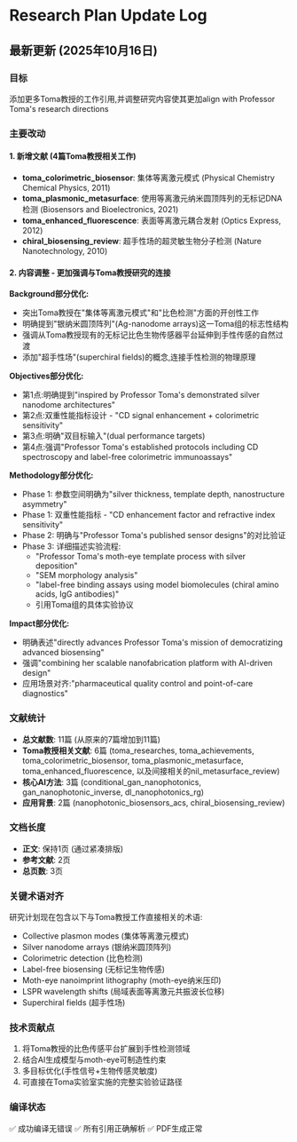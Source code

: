 # Research Plan Update Log

## 最新更新 (2025年10月16日)

### 目标
添加更多Toma教授的工作引用,并调整研究内容使其更加align with Professor Toma's research directions

### 主要改动

#### 1. 新增文献 (4篇Toma教授相关工作)
- **toma_colorimetric_biosensor**: 集体等离激元模式 (Physical Chemistry Chemical Physics, 2011)
- **toma_plasmonic_metasurface**: 使用等离激元纳米圆顶阵列的无标记DNA检测 (Biosensors and Bioelectronics, 2021)
- **toma_enhanced_fluorescence**: 表面等离激元耦合发射 (Optics Express, 2012)
- **chiral_biosensing_review**: 超手性场的超灵敏生物分子检测 (Nature Nanotechnology, 2010)

#### 2. 内容调整 - 更加强调与Toma教授研究的连接

**Background部分优化:**
- 突出Toma教授在"集体等离激元模式"和"比色检测"方面的开创性工作
- 明确提到"银纳米圆顶阵列"(Ag-nanodome arrays)这一Toma组的标志性结构
- 强调从Toma教授现有的无标记比色生物传感器平台延伸到手性传感的自然过渡
- 添加"超手性场"(superchiral fields)的概念,连接手性检测的物理原理

**Objectives部分优化:**
- 第1点:明确提到"inspired by Professor Toma's demonstrated silver nanodome architectures"
- 第2点:双重性能指标设计 - "CD signal enhancement + colorimetric sensitivity"
- 第3点:明确"双目标输入"(dual performance targets)
- 第4点:强调"Professor Toma's established protocols including CD spectroscopy and label-free colorimetric immunoassays"

**Methodology部分优化:**
- Phase 1: 参数空间明确为"silver thickness, template depth, nanostructure asymmetry"
- Phase 1: 双重性能指标 - "CD enhancement factor and refractive index sensitivity"
- Phase 2: 明确与"Professor Toma's published sensor designs"的对比验证
- Phase 3: 详细描述实验流程:
  - "Professor Toma's moth-eye template process with silver deposition"
  - "SEM morphology analysis"
  - "label-free binding assays using model biomolecules (chiral amino acids, IgG antibodies)"
  - 引用Toma组的具体实验协议

**Impact部分优化:**
- 明确表述"directly advances Professor Toma's mission of democratizing advanced biosensing"
- 强调"combining her scalable nanofabrication platform with AI-driven design"
- 应用场景对齐:"pharmaceutical quality control and point-of-care diagnostics"

### 文献统计
- **总文献数**: 11篇 (从原来的7篇增加到11篇)
- **Toma教授相关文献**: 6篇 (toma_researches, toma_achievements, toma_colorimetric_biosensor, toma_plasmonic_metasurface, toma_enhanced_fluorescence, 以及间接相关的nil_metasurface_review)
- **核心AI方法**: 3篇 (conditional_gan_nanophotonics, gan_nanophotonic_inverse, dl_nanophotonics_rg)
- **应用背景**: 2篇 (nanophotonic_biosensors_acs, chiral_biosensing_review)

### 文档长度
- **正文**: 保持1页 (通过紧凑排版)
- **参考文献**: 2页
- **总页数**: 3页

### 关键术语对齐
研究计划现在包含以下与Toma教授工作直接相关的术语:
- Collective plasmon modes (集体等离激元模式)
- Silver nanodome arrays (银纳米圆顶阵列)
- Colorimetric detection (比色检测)
- Label-free biosensing (无标记生物传感)
- Moth-eye nanoimprint lithography (moth-eye纳米压印)
- LSPR wavelength shifts (局域表面等离激元共振波长位移)
- Superchiral fields (超手性场)

### 技术贡献点
1. 将Toma教授的比色传感平台扩展到手性检测领域
2. 结合AI生成模型与moth-eye可制造性约束
3. 多目标优化(手性信号+生物传感灵敏度)
4. 可直接在Toma实验室实施的完整实验验证路径

### 编译状态
✅ 成功编译无错误
✅ 所有引用正确解析
✅ PDF生成正常

